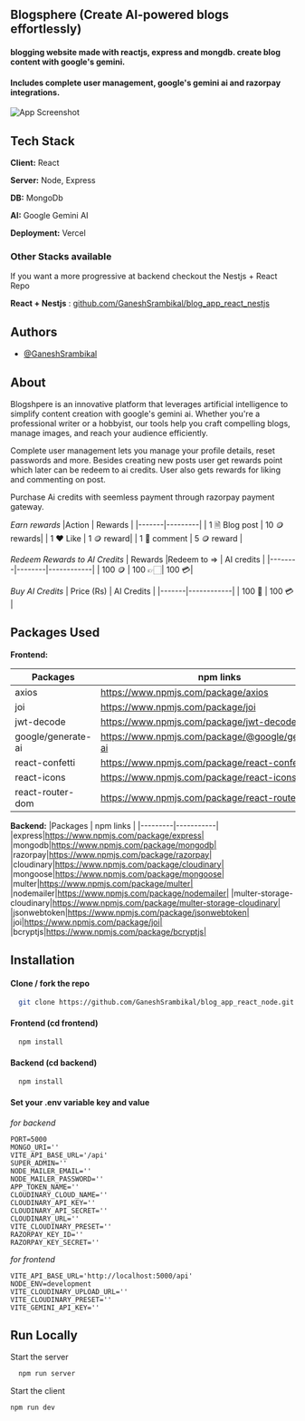 ## Blogsphere (Create AI-powered blogs effortlessly)

#### blogging website made with reactjs, express and mongdb. create blog content with google's gemini.

#### Includes complete user management, google's gemini ai and razorpay integrations.

![App Screenshot](https://mir-s3-cdn-cf.behance.net/project_modules/disp/69027e213638185.6749b426d2268.png)

## Tech Stack

**Client:** React

**Server:** Node, Express

**DB:** MongoDb

**AI:** Google Gemini AI

**Deployment:** Vercel

### Other Stacks available

If you want a more progressive at backend checkout the Nestjs + React Repo

**React + Nestjs** : [github.com/GaneshSrambikal/blog_app_react_nestjs](https://github.com/GaneshSrambikal/blog_app_react_nestjs)

## Authors

- [@GaneshSrambikal](https://github.com/GaneshSrambikal)

## About

Blogshpere is an innovative platform that leverages artificial intelligence to simplify content creation with google's gemini ai. Whether you're a professional writer or a hobbyist, our tools help you craft compelling blogs, manage images, and reach your audience efficiently.

Complete user management lets you manage your profile details, reset passwords and more. Besides creating new posts user get rewards point which later can be redeem to ai credits. User also gets rewards for liking and commenting on post.

Purchase Ai credits with seemless payment through razorpay payment gateway.

_Earn rewards_
|Action | Rewards |
|-------|---------|
| 1 🗎 Blog post | 10 🪙 rewards|
| 1 ❤️ Like | 1 🪙 reward|
| 1 💬 comment | 5 🪙 reward |

_Redeem Rewards to AI Credits_
| Rewards |Redeem to => | AI credits |
|--------|--------|------------|
| 100 🪙 | 100 👉🏻| 100 💳|

_Buy AI Credits_
| Price (Rs) | AI Credits |
|-------|------------|
| 100 💸 | 100 💳 |

## Packages Used

**Frontend:**

| Packages           | npm links                                           |
| ------------------ | --------------------------------------------------- |
| axios              | https://www.npmjs.com/package/axios                 |
| joi                | https://www.npmjs.com/package/joi                   |
| jwt-decode         | https://www.npmjs.com/package/jwt-decode            |
| google/generate-ai | https://www.npmjs.com/package/@google/generative-ai |
| react-confetti     | https://www.npmjs.com/package/react-confetti        |
| react-icons        | https://www.npmjs.com/package/react-icons           |
| react-router-dom   | https://www.npmjs.com/package/react-router-dom      |

**Backend:**
|Packages | npm links |
|---------|-----------|
|express|https://www.npmjs.com/package/express|
|mongodb|https://www.npmjs.com/package/mongodb|
|razorpay|https://www.npmjs.com/package/razorpay|
|cloudinary|https://www.npmjs.com/package/cloudinary|
|mongoose|https://www.npmjs.com/package/mongoose|
|multer|https://www.npmjs.com/package/multer|
|nodemailer|https://www.npmjs.com/package/nodemailer|
|multer-storage-cloudinary|https://www.npmjs.com/package/multer-storage-cloudinary|
|jsonwebtoken|https://www.npmjs.com/package/jsonwebtoken|
|joi|https://www.npmjs.com/package/joi|
|bcryptjs|https://www.npmjs.com/package/bcryptjs|

## Installation

#### Clone / fork the repo

```bash
  git clone https://github.com/GaneshSrambikal/blog_app_react_node.git
```

#### Frontend (cd frontend)

```bash
  npm install
```

#### Backend (cd backend)

```bash
  npm install
```

#### Set your .env variable key and value

_for backend_

```code
PORT=5000
MONGO_URI=''
VITE_API_BASE_URL='/api'
SUPER_ADMIN=''
NODE_MAILER_EMAIL=''
NODE_MAILER_PASSWORD=''
APP_TOKEN_NAME=''
CLOUDINARY_CLOUD_NAME=''
CLOUDINARY_API_KEY=''
CLOUDINARY_API_SECRET=''
CLOUDINARY_URL=''
VITE_CLOUDINARY_PRESET=''
RAZORPAY_KEY_ID=''
RAZORPAY_KEY_SECRET=''
```

_for frontend_

```code
VITE_API_BASE_URL='http://localhost:5000/api'
NODE_ENV=development
VITE_CLOUDINARY_UPLOAD_URL=''
VITE_CLOUDINARY_PRESET=''
VITE_GEMINI_API_KEY=''

```

## Run Locally

Start the server

```bash
  npm run server
```

Start the client

```bash
npm run dev
```
